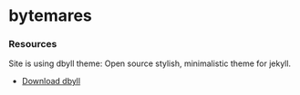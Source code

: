 bytemares
=========

### Resources

Site is using dbyll theme:
Open source stylish, minimalistic theme for jekyll.  

* [Download dbyll](https://github.com/dbtek/dbyll/archive/master.zip)
